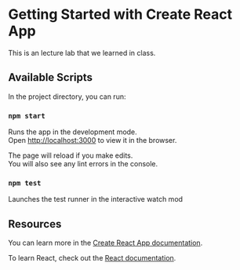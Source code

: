 # Getting Started with Create React App

This is an lecture lab that we learned in class.

## Available Scripts

In the project directory, you can run:

### `npm start`

Runs the app in the development mode.\
Open [http://localhost:3000](http://localhost:3000) to view it in the browser.

The page will reload if you make edits.\
You will also see any lint errors in the console.

### `npm test`

Launches the test runner in the interactive watch mod

## Resources

You can learn more in the [Create React App documentation](https://create-react-app.dev/).

To learn React, check out the [React documentation](https://reactjs.org/).
